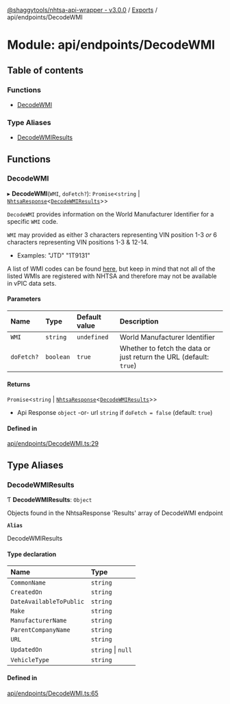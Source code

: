 [@shaggytools/nhtsa-api-wrapper - v3.0.0](../index.md) / [Exports](../modules.md) / api/endpoints/DecodeWMI

# Module: api/endpoints/DecodeWMI

## Table of contents

### Functions

- [DecodeWMI](api_endpoints_DecodeWMI.md#decodewmi)

### Type Aliases

- [DecodeWMIResults](api_endpoints_DecodeWMI.md#decodewmiresults)

## Functions

### DecodeWMI

▸ **DecodeWMI**(`WMI`, `doFetch?`): `Promise`<`string` \| [`NhtsaResponse`](api_types.md#nhtsaresponse)<[`DecodeWMIResults`](api_endpoints_DecodeWMI.md#decodewmiresults)\>\>

`DecodeWMI` provides information on the World Manufacturer Identifier for a specific `WMI` code.

`WMI` may provided as either 3 characters representing VIN position 1-3 _or_ 6 characters
representing VIN positions 1-3 & 12-14.
- Examples: "JTD" "1T9131"

A list of WMI codes can be found
[here](https://en.wikibooks.org/wiki/Vehicle_Identification_Numbers_(VIN_codes)/World_Manufacturer_Identifier_(WMI)),
but keep in mind that not all of the listed WMIs are registered with NHTSA and therefore may not
be available in vPIC data sets.

#### Parameters

| Name | Type | Default value | Description |
| :------ | :------ | :------ | :------ |
| `WMI` | `string` | `undefined` | World Manufacturer Identifier |
| `doFetch?` | `boolean` | `true` | Whether to fetch the data or just return the URL (default: `true`) |

#### Returns

`Promise`<`string` \| [`NhtsaResponse`](api_types.md#nhtsaresponse)<[`DecodeWMIResults`](api_endpoints_DecodeWMI.md#decodewmiresults)\>\>

- Api Response `object`
-or- url `string` if `doFetch = false` (default: `true`)

#### Defined in

[api/endpoints/DecodeWMI.ts:29](https://github.com/ShaggyTech/nhtsa-api-wrapper/blob/19d28b5/packages/lib/src/api/endpoints/DecodeWMI.ts#L29)

## Type Aliases

### DecodeWMIResults

Ƭ **DecodeWMIResults**: `Object`

Objects found in the NhtsaResponse 'Results' array of DecodeWMI endpoint

**`Alias`**

DecodeWMIResults

#### Type declaration

| Name | Type |
| :------ | :------ |
| `CommonName` | `string` |
| `CreatedOn` | `string` |
| `DateAvailableToPublic` | `string` |
| `Make` | `string` |
| `ManufacturerName` | `string` |
| `ParentCompanyName` | `string` |
| `URL` | `string` |
| `UpdatedOn` | `string` \| ``null`` |
| `VehicleType` | `string` |

#### Defined in

[api/endpoints/DecodeWMI.ts:65](https://github.com/ShaggyTech/nhtsa-api-wrapper/blob/19d28b5/packages/lib/src/api/endpoints/DecodeWMI.ts#L65)

